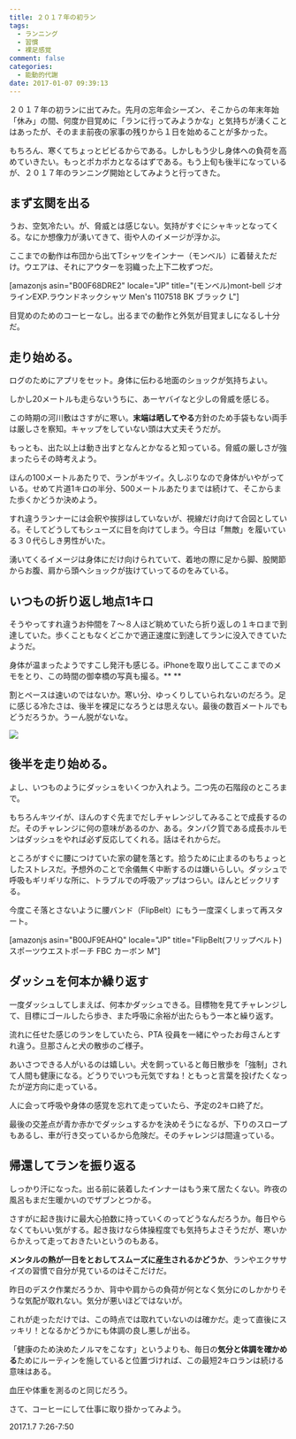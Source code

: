 ```yaml
---
title: ２０１７年の初ラン
tags:
  - ランニング
  - 習慣
  - 裸足感覚
comment: false
categories:
  - 能動的代謝
date: 2017-01-07 09:39:13
---
```


２０１７年の初ランに出てみた。先月の忘年会シーズン、そこからの年末年始「休み」の間、何度か目覚めに「ランに行ってみようかな」と気持ちが湧くことはあったが、そのまま前夜の家事の残りから１日を始めることが多かった。

もちろん、寒くてちょっとビビるからである。しかしもう少し身体への負荷を高めていきたい。もっとポカポカとなるはずである。もう上旬も後半になっているが、２０１７年のランニング開始としてみようと行ってきた。

<!--more-->

## まず玄関を出る

うお、空気冷たい。が、脅威とは感じない。気持がすぐにシャキッとなってくる。なにか想像力が湧いてきて、街や人のイメージが浮かぶ。

ここまでの動作は布団から出てTシャツをインナー（モンベル）に着替えただけ。ウエアは、それにアウターを羽織った上下二枚ずつだ。

[amazonjs asin="B00F68DRE2" locale="JP" title="(モンベル)mont-bell ジオラインEXP.ラウンドネックシャツ Men's 1107518 BK ブラック L"]

目覚めのためのコーヒーなし。出るまでの動作と外気が目覚ましになるし十分だ。

## 走り始める。

ログのためにアプリをセット。身体に伝わる地面のショックが気持ちよい。

しかし20メートルも走らないうちに、あーヤバイなと少しの脅威を感じる。

この時期の河川敷はさすがに寒い。**末端は晒してやる**方針のため手袋もない両手は厳しさを察知。キャップをしていない頭は大丈夫そうだが。

もっとも、出た以上は動き出すとなんとかなると知っている。脅威の厳しさが強まったらその時考えよう。

ほんの100メートルあたりで、ランがキツイ。久しぶりなので身体がいやがっている。せめて片道1キロの半分、500メートルあたりまでは続けて、そこからまた歩くかどうか決めよう。

すれ違うランナーには会釈や挨拶はしていないが、視線だけ向けて合図としている。そしてどうしてもシューズに目を向けてしまう。今日は「無敵」を履いている３０代らしき男性がいた。

湧いてくるイメージは身体にだけ向けられていて、着地の際に足から脚、股関節からお腹、肩から頭へショックが抜けていってるのをみている。

## いつもの折り返し地点1キロ

そうやってすれ違うお仲間を７～８人ほど眺めていたら折り返しの１キロまで到達していた。歩くこともなくどこかで適正速度に到達してランに没入できていたようだ。

身体が温まったようですこし発汗も感じる。iPhoneを取り出してここまでのメモをとり、この時間の御幸橋の写真も撮る。**
**

割とペースは速いのではないか。寒い分、ゆっくりしていられないのだろう。足に感じる冷たさは、後半を裸足になろうとは思えない。最後の数百メートルでもどうだろうか。うーん脱がないな。

![](https://ogasawara.me/wp/wp-content/uploads/2017/01/IMG_9085-e1483750232903-700x933.jpg)

## 後半を走り始める。

よし、いつものようにダッシュをいくつか入れよう。二つ先の石階段のところまで。

もちろんキツイが、ほんのすぐ先までだしチャレンジしてみることで成長するのだ。そのチャレンジに何の意味があるのか、ある。タンパク質である成長ホルモンはダッシュをやれば必ず反応してくれる。話はそれからだ。

ところがすぐに腰につけていた家の鍵を落とす。拾うために止まるのもちょっとしたストレスだ。予想外のことで余儀無く中断するのは嫌いらしい。ダッシュで呼吸もギリギリな所に、トラブルでの呼吸アップはつらい。ほんとビックリする。

今度こそ落とさないように腰バンド（FlipBelt）にもう一度深くしまって再スタート。

[amazonjs asin="B00JF9EAHQ" locale="JP" title="FlipBelt(フリップベルト) スポーツウエストポーチ FBC カーボン M"]

## ダッシュを何本か繰り返す

一度ダッシュしてしまえば、何本かダッシュできる。目標物を見てチャレンジして、目標にゴールしたら歩き、また呼吸に余裕が出たらもう一本と繰り返す。

流れに任せた感じのランをしていたら、PTA 役員を一緒にやったお母さんとすれ違う。旦那さんと犬の散歩のご様子。

あいさつできる人がいるのは嬉しい。犬を飼っていると毎日散歩を「強制」されて人間も健康になる。どうりでいつも元気ですね！ともっと言葉を投げたくなったが逆方向に走っている。

人に会って呼吸や身体の感覚を忘れて走っていたら、予定の2キロ終了だ。

最後の交差点が青か赤かでダッシュするかを決めそうになるが、下りのスロープもあるし、車が行き交っているから危険だ。そのチャレンジは間違っている。

## 帰還してランを振り返る

しっかり汗になった。出る前に装着したインナーはもう来て居たくない。昨夜の風呂もまだ生暖かいのでザブンとつかる。

さすがに起き抜けに最大心拍数に持っていくのってどうなんだろうか。毎日やらなくてもいい気がする。起き抜けなら体操程度でも気持ちよさそうだが、寒いからかえって走っておきたいというのもある。

**メンタルの熱が一日をとおしてスムーズに産生されるかどうか**、ランやエクササイズの習慣で自分が見ているのはそこだけだ。

昨日のデスク作業だろうか、背中や肩からの負荷が何となく気分にのしかかりそうな気配が取れない。気分が悪いほどではないが。

これが走っただけでは、この時点では取れていないのは確かだ。走って直後にスッキリ！となるかどうかにも体調の良し悪しが出る。

「健康のため決めたノルマをこなす」というよりも、毎日の**気分と体調を確かめる**ためにルーティンを施していると位置づければ、この最短2キロランは続ける意味はある。

血圧や体重を測るのと同じだろう。

さて、コーヒーにして仕事に取り掛かってみよう。

2017.1.7 7:26-7:50